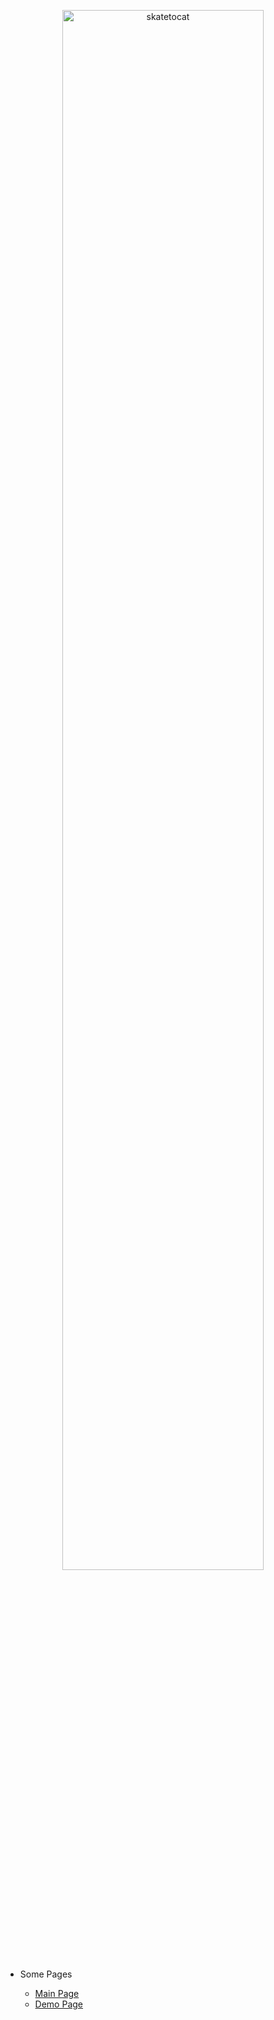 <p align="center">
  <img alt="skatetocat" src="https://octodex.github.com/images/skatetocat.png" width="80%">
</p>

* Some Pages

  * [Main Page](main.md)
  * [Demo Page](demo-page.md)
